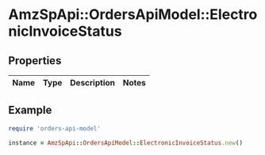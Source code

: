 # AmzSpApi::OrdersApiModel::ElectronicInvoiceStatus

## Properties

| Name | Type | Description | Notes |
| ---- | ---- | ----------- | ----- |

## Example

```ruby
require 'orders-api-model'

instance = AmzSpApi::OrdersApiModel::ElectronicInvoiceStatus.new()
```

